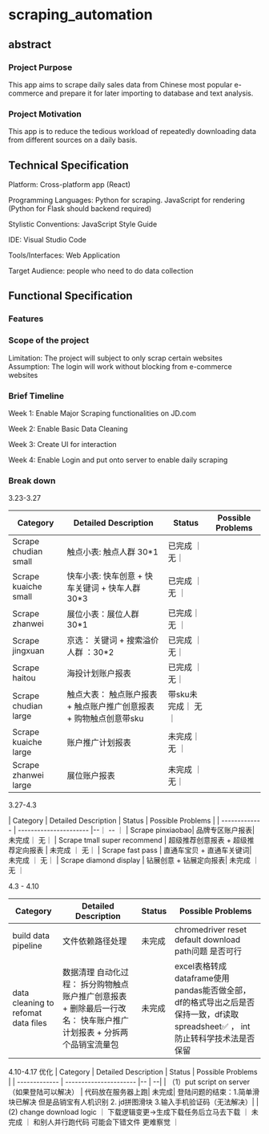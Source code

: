 # scraping_automation


## abstract
### Project Purpose
This app aims to scrape daily sales data from Chinese most popular e-commerce and prepare it for later importing to database and text analysis.
### Project Motivation
This app is to reduce the tedious workload of repeatedly downloading data from different sources on a daily basis.

## Technical Specification
Platform: Cross-platform app (React)

Programming Languages: Python for scraping.
                        JavaScript for rendering (Python for Flask should backend required)

Stylistic Conventions: JavaScript Style Guide

IDE: Visual Studio Code 

Tools/Interfaces: Web Application

Target Audience: people who need to do data collection

## Functional Specification
### Features

### Scope of the project
Limitation:
The project will subject to only scrap certain websites
Assumption:
The login will work without blocking from e-commerce websites

### Brief Timeline
Week 1: Enable Major Scraping functionalities on JD.com

Week 2: Enable Basic Data Cleaning

Week 3: Create UI for interaction

Week 4: Enable Login and put onto server to enable daily scraping


### Break down


3.23-3.27

| Category   | Detailed Description | Status | Possible Problems | 
| ------------- | ---------------------- | ------------- | ---------------------- |
| Scrape chudian small| 触点小表: 触点人群 30*1 | 已完成 ｜ 无｜
| Scrape kuaiche small | 快车小表: 快车创意 + 快车关键词 + 快车人群 30*3 | 已完成  ｜ 无 ｜
| Scrape zhanwei  | 展位小表：展位人群 30*1|  已完成｜ 无 ｜
| Scrape jingxuan  | 京选： 关键词 + 搜索溢价人群 ：30*2| 已完成  ｜ 无｜
| Scrape haitou |  海投计划账户报表|已完成 ｜ 无｜
| Scrape chudian large |  触点大表： 触点账户报表 + 触点账户推广创意报表 + 购物触点创意带sku| 带sku未完成｜ 无｜
| Scrape kuaiche large |  账户推广计划报表| 未完成｜无 ｜
| Scrape zhanwei large | 展位账户报表 |未完成 ｜  无｜


3.27-4.3

| Category   | Detailed Description | Status | Possible Problems | 
| ------------- | ---------------------- |--｜ -- ｜ 
| Scrape pinxiaobao| 品牌专区账户报表| 未完成｜ 无｜
| Scrape tmall super recommend | 超级推荐创意报表 + 超级推荐定向报表 | 未完成 ｜ 无｜ 
| Scrape fast pass | 直通车宝贝 +  直通车关键词| 未完成  ｜ 无｜
| Scrape diamond display  | 钻展创意 + 钻展定向报表|  未完成 ｜无 ｜



4.3 - 4.10

| Category      | Detailed Description | Status | Possible Problems | 
| ------------- | ---------------------- | -- | -- | 
| build data pipeline | 文件依赖路径处理|未完成 | chromedriver reset default download path问题 是否可行 |
| data cleaning to refomat data files | 数据清理 自动化过程： 拆分购物触点账户推广创意报表 +  删除最后一行改名： 快车账户推广计划报表 + 分拆两个品销宝流量包|未完成 | excel表格转成dataframe使用pandas能否做全部，df的格式导出之后是否保持一致，df读取spreadsheet✅ ， int防止转科学技术法是否保留|

4.10-4.17
优化
| Category      | Detailed Description | Status | Possible Problems | 
| ------------- | ---------------------- |-- | --| 
| （1）put script on server （如果登陆可以解决） | 代码放在服务器上跑| 未完成| 登陆问题的结束：1.简单滑块已解决 但是品销宝有人机识别 2. jd拼图滑块 3.输入手机验证码（无法解决）|
| (2) change download logic ｜ 下载逻辑变更->生成下载任务后立马去下载 ｜ 未完成 ｜ 和别人并行跑代码 可能会下错文件 更难察觉 ｜




